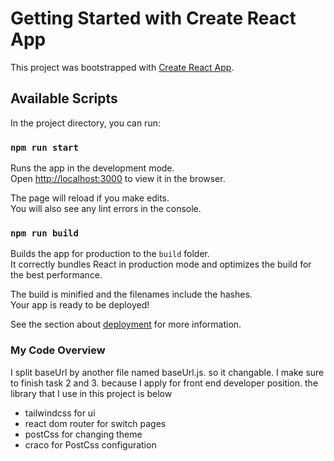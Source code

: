 # Getting Started with Create React App

This project was bootstrapped with [Create React App](https://github.com/facebook/create-react-app).

## Available Scripts

In the project directory, you can run:

### `npm run start`

Runs the app in the development mode.\
Open [http://localhost:3000](http://localhost:3000) to view it in the browser.

The page will reload if you make edits.\
You will also see any lint errors in the console.


### `npm run build`

Builds the app for production to the `build` folder.\
It correctly bundles React in production mode and optimizes the build for the best performance.

The build is minified and the filenames include the hashes.\
Your app is ready to be deployed!

See the section about [deployment](https://facebook.github.io/create-react-app/docs/deployment) for more information.

### My Code Overview
I split baseUrl by another file named baseUrl.js. so it changable. I make sure to finish task 2 and 3. because I apply for front end developer position. 
the library that I use in this project is below
- tailwindcss for ui
- react dom router for switch pages
- postCss for changing theme
- craco for PostCss configuration
